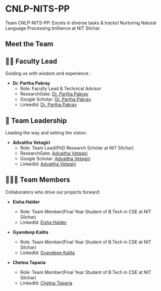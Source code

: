# CNLP-NITS-PP
Team CNLP-NITS-PP: Excels in diverse tasks &amp; tracks! Nurturing Natural Language Processing brilliance at NIT Silchar. 

## Meet the Team

## 👩‍🏫 Faculty Lead

Guiding us with wisdom and experience :

- **Dr. Partha Pakray**
  - Role: Faculty Lead & Technical Advisor
  - ResearchGate: [Dr. Partha Pakray](https://www.researchgate.net/profile/Dr-Partha-Pakray)
  - Google Scholar: [Dr. Partha Pakray](https://scholar.google.fr/citations?user=3pp18IYAAAAJ&hl=en)
  - LinkedId: [Dr. Partha Pakray](https://www.linkedin.com/in/dr-partha-pakray-09a86a52/)

## 👥 Team Leadership

Leading the way and setting the vision:

- **Advaitha Vetagiri**
  - Role: Team Lead(PhD Research Scholar at NIT Silchar) 
  - ResearchGate: [Advaitha Vetagiri](https://www.researchgate.net/profile/Advaitha-Vetagiri)
  - Google Scholar: [Advaitha Vetagiri](https://scholar.google.com/citations?user=yTkR29UAAAAJ&hl=en)
  - LinkedId: [Advaitha Vetagiri](https://www.linkedin.com/in/advaitha-vetagiri/)

## 🧑‍🤝‍🧑 Team Members

Collaborators who drive our projects forward:

- **Eisha Halder**
  - Role: Team Member(Final Year Student of B.Tech in CSE at NIT Silchar) 
  - LinkedId: [Eisha Halder](https://www.linkedin.com/in/eisha-halder-a42367200/)

- **Gyandeep Kalita**
  - Role: Team Member(Final Year Student of B.Tech in CSE at NIT Silchar) 
  - LinkedId: [Gyandeep Kalita](https://www.linkedin.com/in/gyandeep-kalita-354294219/)

- **Chetna Taparia**
  - Role: Team Member(Final Year Student of B.Tech in CSE at NIT Silchar)  
  - LinkedId: [Chetna Taparia](https://www.linkedin.com/in/chetna-taparia-821761204/)
